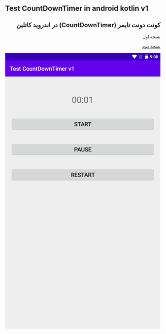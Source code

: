 
<h1 style="font-size:23px;">Test CountDownTimer in android kotlin v1</h1>
<h2 style="font-size:20px;" dir="rtl">
  کونت دونت تایمر (CountDownTimer)  در اندروید کاتلین
</h2><p dir="rtl">نسخه اول</p>
<a href="https://github.com/alirezsbashi/Test-CountDownTimer-in-android-kotlin_v2"><p dir="rtl">نسخه دوم</p></a>
<img src="scr001.png" alt="Test CountDownTimer in android kotlin" title="Test CountDownTimer in android kotlin">
